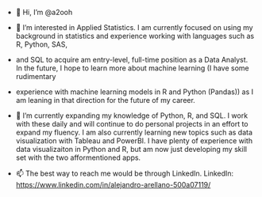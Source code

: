 - 👋 Hi, I’m @a2ooh

- 👀 I’m interested in Applied Statistics. I am currently focused on using my background in statistics and experience working with languages such as R, Python, SAS, 
- and SQL to acquire am entry-level, full-time position as a Data Analyst. In the future, I hope to learn more about machine learning (I have some rudimentary 
- experience with machine learning models in R and Python (Pandas)) as I am leaning in that direction for the future of my career.  

- 🌱 I’m currently expanding my knowledge of Python, R, and SQL. I work with these daily and will continue to do personal projects in an effort to expand my fluency. 
I am also currently learning new topics such as data visualization with Tableau and PowerBI. I have plenty of experience with data visualizaiton in Python and R, but 
am now just developing my skill set with the two afformentioned apps. 

- 📫 The best way to reach me would be through LinkedIn. 
LinkedIn: https://www.linkedin.com/in/alejandro-arellano-500a07119/

<!---
a2ooh/a2ooh is a ✨ special ✨ repository because its `README.md` (this file) appears on your GitHub profile.
You can click the Preview link to take a look at your changes.
--->
